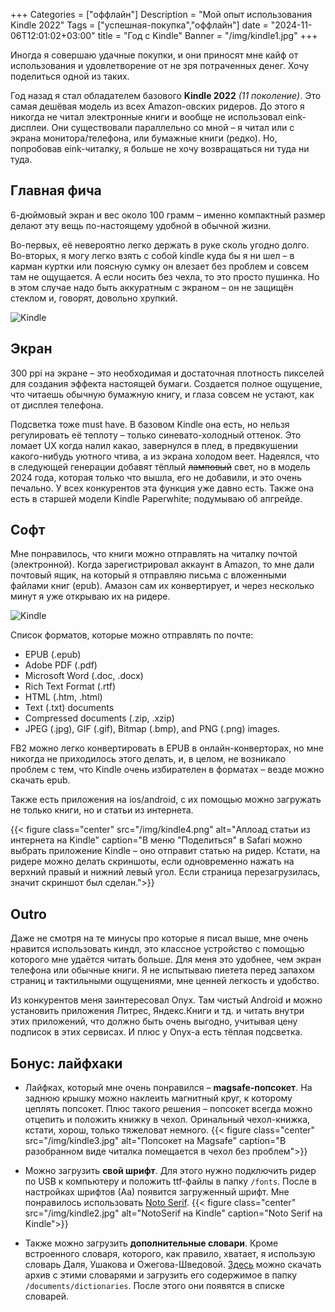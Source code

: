 +++
Categories = ["оффлайн"]
Description = "Мой опыт использования Kindle 2022"
Tags = ["успешная-покупка","оффлайн"]
date = "2024-11-06T12:01:02+03:00"
title = "Год с Kindle"
Banner = "/img/kindle1.jpg"
+++

Иногда я совершаю удачные покупки, и они приносят мне кайф от использования и удовлетворение от не зря потраченных денег. Хочу поделиться одной из таких.

<!--more-->

Год назад я стал обладателем базового **Kindle 2022** *(11 поколение)*. Это самая дешёвая модель из всех Amazon-овских ридеров. До этого я никогда не читал электронные книги и вообще не использовал eink-дисплеи. Они существовали параллельно со мной – я читал или с экрана монитора/телефона, или бумажные книги (редко). Но, попробовав eink-читалку, я больше не хочу возвращаться ни туда ни туда.

## Главная фича

6-дюймовый экран и вес около 100 грамм – именно компактный размер делают эту вещь по-настоящему удобной в обычной жизни.

Во-первых, её невероятно легко держать в руке сколь угодно долго. Во-вторых, я могу легко взять с собой kindle куда бы я ни шел – в карман куртки или поясную сумку он влезает без проблем и совсем там не ощущается. А если носить без чехла, то это просто пушинка. Но в этом случае надо быть аккуратным с экраном – он не защищён стеклом и, говорят, довольно хрупкий.

![Kindle](/img/kindle6.jpg)

## Экран

300 ppi на экране – это необходимая и достаточная плотность пикселей для создания эффекта настоящей бумаги. Создается полное ощущение, что читаешь обычную бумажную книгу, и глаза совсем не устают, как от дисплея телефона.

Подсветка тоже must have. В базовом Kindle она есть, но нельзя регулировать её теплоту – только синевато-холодный оттенок. Это ломает UX когда налил какао, завернулся в плед, в предвкушении какого-нибудь уютного чтива, а из экрана холодом веет. Надеялся, что в следующей генерации добавят тёплый ~~ламповый~~ свет, но в модель 2024 года, которая только что вышла, его не добавили, и это очень печально. У всех конкурентов эта функция уже давно есть. Также она есть в  старшей модели Kindle Paperwhite; подумываю об апгрейде.

## Софт

Мне понравилось, что книги можно отправлять на читалку почтой (электронной). Когда зарегистрировал аккаунт в Amazon, то мне дали почтовый ящик, на который я отправляю письма с вложенными файлами книг (epub). Амазон сам их конвертирует, и через несколько минут я уже открываю их на ридере.

![Kindle](/img/kindle5.jpg)

Список форматов, которые можно отправлять по почте:
* EPUB (.epub)
* Adobe PDF (.pdf)
* Microsoft Word (.doc, .docx)
* Rich Text Format (.rtf)
* HTML (.htm, .html)
* Text (.txt) documents
* Compressed documents (.zip, .xzip)
* JPEG (.jpg), GIF (.gif), Bitmap (.bmp), and PNG (.png) images.

FB2 можно легко конвертировать в EPUB в онлайн-конверторах, но мне никогда не приходилось этого делать, и, в целом, не возникало проблем с тем, что Kindle очень избирателен в форматах – везде можно скачать epub.

Также есть приложения на ios/android, с их помощью можно загружать не только книги, но и статьи из интернета.

{{< figure class="center" src="/img/kindle4.png" alt="Аплоад статьи из интернета на Kindle" caption="В меню \"Поделиться\" в Safari можно выбрать приложение Kindle – оно отправит статью на ридер. Кстати, на ридере можно делать скриншоты, если одновременно нажать на верхний правый и нижний левый угол. Если страница перезагрузилась, значит скриншот был сделан.">}}

## Outro

Даже не смотря на те минусы про которые я писал выше, мне очень нравится использовать киндл, это классное устройство с помощью которого мне удаётся читать больше. Для меня это удобнее, чем экран телефона или обычные книги. Я не испытываю пиетета перед запахом страниц и тактильными ощущениями, мне ценней легкость и удобство.

Из конкурентов меня заинтересовал Onyx. Там чистый Android и можно установить приложения Литрес, Яндекс.Книги и тд. и читать внутри этих приложений, что должно быть очень выгодно, учитывая цену подписок в этих сервисах. И плюс у Onyx-а есть тёплая подсветка.

## Бонус: лайфхаки

* Лайфках, который мне очень понравился – **magsafe-попсокет**. На заднюю крышку можно наклеить магнитный круг, к которому цеплять попсокет. Плюс такого решения – попсокет всегда можно отцепить и положить книжку в чехол. Оринальный чехол-книжка, кстати, хорош, только тяжеловат немного.
{{< figure class="center" src="/img/kindle3.jpg" alt="Попсокет на Magsafe" caption="В разобранном виде читалка помещается в чехол без проблем">}}

* Можно загрузить **свой шрифт**. Для этого нужно подключить ридер по USB к компьютеру и положить ttf-файлы в папку `/fonts`. После в настройках шрифтов (Аа) появится загруженный шрифт. Мне понравилось использовать [Noto Serif](https://fonts.google.com/noto/specimen/Noto+Serif). 
{{< figure class="center" src="/img/kindle2.jpg" alt="NotoSerif на Kindle" caption="Noto Serif на Kindle">}}

* Также можно загрузить **дополнительные словари**. Кроме встроенного словаря, которого, как правило, хватает, я использую словарь Даля, Ушакова и Ожегова-Шведовой. [Здесь](/files/dicts.zip) можно скачать архив с этими словарями и загрузить его содержимое в папку `/documents/dictionaries`. После этого они появятся в списке словарей.



